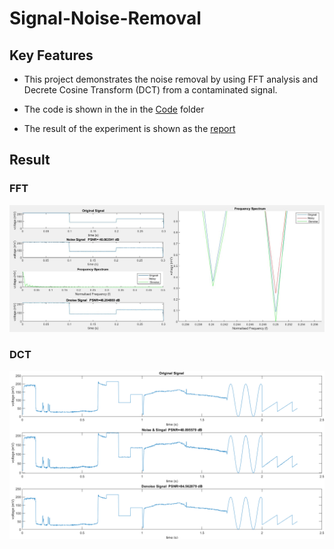 # Signal-Noise-Removal
 

 ## Key Features
* This project demonstrates the noise removal by using FFT analysis and Decrete Cosine Transform (DCT)
from a contaminated signal. 

* The code is shown in the in the [Code](https://github.com/yuchehuang/Signal-Noise-Removal/tree/master/code)  folder

* The result of the experiment is shown as the [report](https://github.com/yuchehuang/Signal-Noise-Removal/blob/master/Report.pdf)

## Result
### FFT 
![alt text](https://github.com/yuchehuang/Signal-Noise-Removal/blob/master/picture/square_result%20FFT.JPG)
 
### DCT
![alt text](https://github.com/yuchehuang/Signal-Noise-Removal/blob/master/picture/DCT%20Denoise.png)
